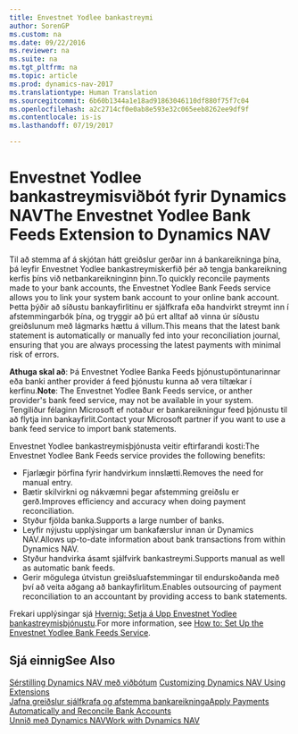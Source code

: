 ```yaml
---
title: Envestnet Yodlee bankastreymi
author: SorenGP
ms.custom: na
ms.date: 09/22/2016
ms.reviewer: na
ms.suite: na
ms.tgt_pltfrm: na
ms.topic: article
ms.prod: dynamics-nav-2017
ms.translationtype: Human Translation
ms.sourcegitcommit: 6b60b1344a1e18ad91863046110df880f75f7c04
ms.openlocfilehash: a2c2714cf0e0ab8e593e32c065eeb8262ee9df9f
ms.contentlocale: is-is
ms.lasthandoff: 07/19/2017

---
```


# <a name="the-envestnet-yodlee-bank-feeds-extension-to-dynamics-nav"></a><span data-ttu-id="86437-102">Envestnet Yodlee bankastreymisviðbót fyrir Dynamics NAV</span><span class="sxs-lookup"><span data-stu-id="86437-102">The Envestnet Yodlee Bank Feeds Extension to Dynamics NAV</span></span>
<span data-ttu-id="86437-103">Til að stemma af á skjótan hátt greiðslur gerðar inn á bankareikninga þína, þá leyfir Envestnet Yodlee bankastreymiskerfið þér að tengja bankareikning kerfis þíns við netbankareikninginn þinn.</span><span class="sxs-lookup"><span data-stu-id="86437-103">To quickly reconcile payments made to your bank accounts, the Envestnet Yodlee Bank Feeds service allows you to link your system bank account to your online bank account.</span></span> <span data-ttu-id="86437-104">Þetta þýðir að síðustu bankayfirlitinu er sjálfkrafa eða handvirkt streymt inn í afstemmingarbók þína, og tryggir að þú ert alltaf að vinna úr síðustu greiðslunum með lágmarks hættu á villum.</span><span class="sxs-lookup"><span data-stu-id="86437-104">This means that the latest bank statement is automatically or manually fed into your reconciliation journal, ensuring that you are always processing the latest payments with minimal risk of errors.</span></span>

<span data-ttu-id="86437-105">**Athuga skal að**: Þá Envestnet Yodlee Banka Feeds þjónustupöntunarinnar eða banki anther provider á feed þjónustu kunna að vera tiltækar í kerfinu.</span><span class="sxs-lookup"><span data-stu-id="86437-105">**Note**: The Envestnet Yodlee Bank Feeds service, or anther provider's bank feed service, may not be available in your system.</span></span> <span data-ttu-id="86437-106">Tengiliður félaginn Microsoft ef notaður er bankareikningur feed þjónustu til að flytja inn bankayfirlit.</span><span class="sxs-lookup"><span data-stu-id="86437-106">Contact your Microsoft partner if you want to use a bank feed service to import bank statements.</span></span>

<span data-ttu-id="86437-107">Envestnet Yodlee bankastreymisþjónusta veitir eftirfarandi kosti:</span><span class="sxs-lookup"><span data-stu-id="86437-107">The Envestnet Yodlee Bank Feeds service provides the following benefits:</span></span>

- <span data-ttu-id="86437-108">Fjarlægir þörfina fyrir handvirkum innslætti.</span><span class="sxs-lookup"><span data-stu-id="86437-108">Removes the need for manual entry.</span></span>
- <span data-ttu-id="86437-109">Bætir skilvirkni og nákvæmni þegar afstemming greiðslu er gerð.</span><span class="sxs-lookup"><span data-stu-id="86437-109">Improves efficiency and accuracy when doing payment reconciliation.</span></span>
- <span data-ttu-id="86437-110">Styður fjölda banka.</span><span class="sxs-lookup"><span data-stu-id="86437-110">Supports a large number of banks.</span></span>
- <span data-ttu-id="86437-111">Leyfir nýjustu upplýsingar um bankafærslur innan úr Dynamics NAV.</span><span class="sxs-lookup"><span data-stu-id="86437-111">Allows up-to-date information about bank transactions from within Dynamics NAV.</span></span>
- <span data-ttu-id="86437-112">Styður handvirka ásamt sjálfvirk bankastreymi.</span><span class="sxs-lookup"><span data-stu-id="86437-112">Supports manual as well as automatic bank feeds.</span></span>
- <span data-ttu-id="86437-113">Gerir mögulega útvistun greiðsluafstemmingar til endurskoðanda með því að veita aðgang að bankayfirlitum.</span><span class="sxs-lookup"><span data-stu-id="86437-113">Enables outsourcing of payment reconciliation to an accountant by providing access to bank statements.</span></span>

<span data-ttu-id="86437-114">Frekari upplýsingar sjá [Hvernig: Setja á Upp Envestnet Yodlee bankastreymisþjónustu](bank-how-setup-bank-statement-service.md).</span><span class="sxs-lookup"><span data-stu-id="86437-114">For more information, see [How to: Set Up the Envestnet Yodlee Bank Feeds Service](bank-how-setup-bank-statement-service.md).</span></span>

## <a name="see-also"></a><span data-ttu-id="86437-115">Sjá einnig</span><span class="sxs-lookup"><span data-stu-id="86437-115">See Also</span></span>  
<span data-ttu-id="86437-116">[Sérstilling Dynamics NAV með viðbótum](ui-extensions.md)  </span><span class="sxs-lookup"><span data-stu-id="86437-116">[Customizing Dynamics NAV Using Extensions ](ui-extensions.md)  </span></span>  
[<span data-ttu-id="86437-117">Jafna greiðslur sjálfkrafa og afstemma bankareikninga</span><span class="sxs-lookup"><span data-stu-id="86437-117">Apply Payments Automatically and Reconcile Bank Accounts</span></span>](receivables-apply-payments-auto-reconcile-bank-accounts.md)  
[<span data-ttu-id="86437-118">Unnið með Dynamics NAV</span><span class="sxs-lookup"><span data-stu-id="86437-118">Work with Dynamics NAV</span></span>](ui-work-product.md)

